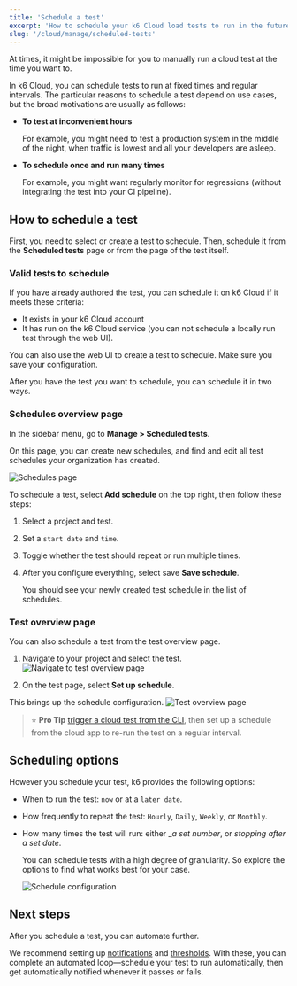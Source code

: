 ```yaml
---
title: 'Schedule a test'
excerpt: 'How to schedule your k6 Cloud load tests to run in the future and at regular intervals.'
slug: '/cloud/manage/scheduled-tests'
---
```


At times, it might be impossible for you to manually run a cloud test at the time you want to.

In k6 Cloud, you can schedule tests to run at fixed times and regular intervals.
The particular reasons to schedule a test depend on use cases, but the broad motivations are usually as follows:

- **To test at inconvenient hours**

  For example, you might need to test a production system in the middle of the night, when traffic is lowest and all your developers are asleep.

- **To schedule once and run many times**

  For example, you might want regularly monitor for regressions (without integrating the test into your CI pipeline).

## How to schedule a test

First, you need to select or create a test to schedule.
Then, schedule it from the **Scheduled tests** page or from the page of the test itself.

### Valid tests to schedule

If you have already authored the test, you can schedule it on k6 Cloud if it meets these criteria:

- It exists in your k6 Cloud account
- It has run on the k6 Cloud service
  (you can not schedule a locally run test through the web UI).

You can also use the web UI to create a test to schedule.
Make sure you save your configuration.

After you have the test you want to schedule, you can schedule it in two ways.

### Schedules overview page

In the sidebar menu, go to **Manage > Scheduled tests**.

On this page, you can create new schedules, and find and edit all test schedules your organization has created.

![Schedules page](./images/Scheduling-a-test/schedules-page.png)

To schedule a test, select **Add schedule** on the top right, then follow these steps:

1. Select a project and test.
1. Set a `start date` and `time`.
1. Toggle whether the test should repeat or run multiple times.
1. After you configure everything, select save **Save schedule**.

   You should see your newly created test schedule in the list of schedules.

### Test overview page

You can also schedule a test from the test overview page.

1. Navigate to your project and select the test.
![Navigate to test overview page](./images/Scheduling-a-test/goto-test-overview-page.png)

1. On the test page, select **Set up schedule**.

  This brings up the schedule configuration.
![Test overview page](./images/Scheduling-a-test/test-overview-page.png)

<!-- Scheduling is a great tool for re-running  -->

> ⭐ **Pro Tip**
> [trigger a cloud test from the CLI](/cloud/creating-and-running-a-test/cloud-tests-from-the-cli), then set up a schedule from the cloud app to re-run the test on a regular interval.


## Scheduling options

However you schedule your test, k6 provides the following options:

- When to run the test: `now` or at a `later date`.
- How frequently to repeat the test: `Hourly`, `Daily`, `Weekly`, or `Monthly`.
- How many times the test will run: either __a set number_, or _stopping after a set date_.

  You can schedule tests with a high degree of granularity.
  So explore the options to find what works best for your case.

  ![Schedule configuration](./images/Scheduling-a-test/schedule-configuration.png)

## Next steps

After you schedule a test, you can automate further.

We recommend setting up [notifications](/cloud/manage/notifications) and [thresholds](/using-k6/thresholds).
With these, you can complete an automated loop&mdash;schedule your test to run automatically, then get automatically notified whenever it passes or fails.

